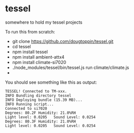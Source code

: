 # tessel
somewhere to hold my tessel projects

To run this from scratch:

* git clone https://github.com/dougtoppin/tessel.git
* cd tessel
* npm install tessel
* npm install ambient-attx4
* npm install climate-si7020
* ./node_modules/tessel/bin/tessel.js run climate/climate.js
* 
You should see something like this as output:

    TESSEL! Connected to TM-xxx.
    INFO Bundling directory tessel
    INFO Deploying bundle (15.39 MB)...
    INFO Running script...
    Connected to si7020
    Degrees: 80.2F Humidity: 21.0%RH
    Light level: 0.0205   Sound Level: 0.0254
    Degrees: 80.3F Humidity: 21.0%RH
    Light level: 0.0205   Sound Level: 0.0254
